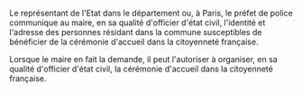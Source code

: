   
 Le représentant de l'Etat dans le département ou, à Paris, le préfet de police communique au maire, en sa qualité d'officier d'état civil, l'identité et l'adresse des personnes résidant dans la commune susceptibles de bénéficier de la cérémonie d'accueil dans la citoyenneté française.  

  
 Lorsque le maire en fait la demande, il peut l'autoriser à organiser, en sa qualité d'officier d'état civil, la cérémonie d'accueil dans la citoyenneté française.  
